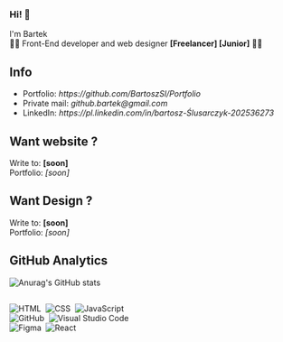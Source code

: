 
### Hi! 👋
I'm Bartek 
</br> 
👩‍🎓 Front-End developer and web designer <b>[Freelancer] [Junior]</b> 👩‍💻
</br>
## Info 
<ul>
<li> Portfolio: <i>https://github.com/BartoszSl/Portfolio</i> </li>
<li> Private mail: <i>github.bartek@gmail.com</i> </li>
<li> LinkedIn: <i>https://pl.linkedin.com/in/bartosz-Ślusarczyk-202536273</i> </li>
</ul>

## Want website ?
Write to: <b>[soon]</b></br>
Portfolio: <i>[soon]</i>

## Want Design ?
Write to: <b>[soon]</b></br>
Portfolio: <i>[soon]</i> 

## GitHub Analytics

![Anurag's GitHub stats](https://github-readme-stats.vercel.app/api?username=BartoszSl&show_icons=true&theme=dark)<br/>

## 
![HTML](https://img.shields.io/badge/HTML5-E34F26.svg?style=for-the-badge&logo=HTML5&logoColor=white)&nbsp;
![CSS](https://img.shields.io/badge/CSS3-1572B6.svg?style=for-the-badge&logo=CSS3&logoColor=white)&nbsp;
![JavaScript](https://img.shields.io/badge/JavaScript-F7DF1E.svg?style=for-the-badge&logo=JavaScript&logoColor=black)&nbsp;
</br>
![GitHub](https://img.shields.io/badge/GitHub-181717.svg?style=for-the-badge&logo=GitHub&logoColor=white)&nbsp;
![Visual Studio Code](https://img.shields.io/badge/Visual%20Studio%20Code-007ACC.svg?style=for-the-badge&logo=Visual-Studio-Code&logoColor=white)&nbsp;
</br>
![Figma](https://img.shields.io/badge/Figma-F24E1E?style=for-the-badge&logo=figma&logoColor=white)&nbsp;
![React](https://img.shields.io/badge/React-20232A?style=for-the-badge&logo=react&logoColor=61DAFB)&nbsp;
